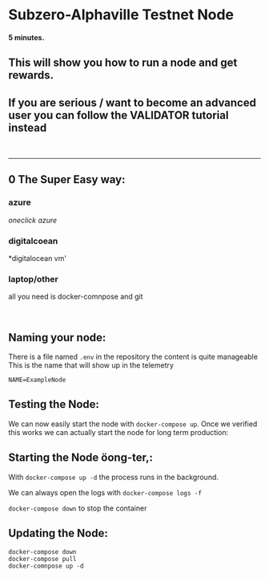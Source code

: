 # Subzero-Alphaville Testnet Node

#### 5 minutes.

## This will show you how to run a node and get rewards.
## If you are serious / want to become an advanced user you can follow the VALIDATOR tutorial instead

<br/>

---

## 0 The Super Easy way:
### azure
*oneclick azure*

### digitalcoean
*digitalocean vm'

### laptop/other
all you need is docker-comnpose and git


<br/>

## Naming your node:

There is a file named `.env` in the repository the content is quite manageable
This is the name that will show up in the telemetry

```
NAME=ExampleNode
```

## Testing the Node:

We can now easily start the node with `docker-compose up`.
Once we verified this works we can actually start the node for long term production:

## Starting the Node öong-ter,:

With `docker-compose up -d` the process runs in the background.
 
We can always open the logs with `docker-compose logs -f`

`docker-compose down` to stop the container

## Updating the Node:
```
docker-compose down
docker-compose pull
docker-comnpose up -d
```
